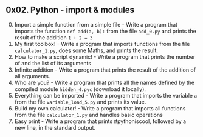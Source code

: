 ## 0x02. Python - import & modules ##
0. Import a simple function from a simple file - Write a program that imports the function `def add(a, b):` from the file `add_0.py` and prints the result of the addition `1 + 2 = 3`
1. My first toolbox! - Write a program that imports functions from the file `calculator_1.py`, does some Maths, and prints the result.
2. How to make a script dynamic! - Write a program that prints the number of and the list of its arguments
3. Infinite addition - Write a program that prints the result of the addition of all arguments.
4. Who are you? - Write a program that prints all the names defined by the compiled module `hidden_4.pyc` (download it locally).
5. Everything can be imported - Write a program that imports the variable `a` from the file `variable_load_5.py` and prints its value.
6. Build my own calculator! - Write a program that imports all functions from the file `calculator_1.py` and handles basic operations
7. Easy print - Write a program that prints #pythoniscool, followed by a new line, in the standard output.
